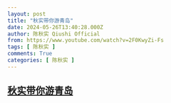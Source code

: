 ```yaml
---
layout: post
title: "秋实带你游青岛"
date: 2024-05-26T13:40:28.000Z
author: 陈秋实 Qiushi Official
from: https://www.youtube.com/watch?v=2F0KwyZi-Fs
tags: [ 陈秋实 ]
comments: True
categories: [ 陈秋实 ]
---
```

<!--1716730828000-->
[秋实带你游青岛](https://www.youtube.com/watch?v=2F0KwyZi-Fs)
------

<div>

</div>
